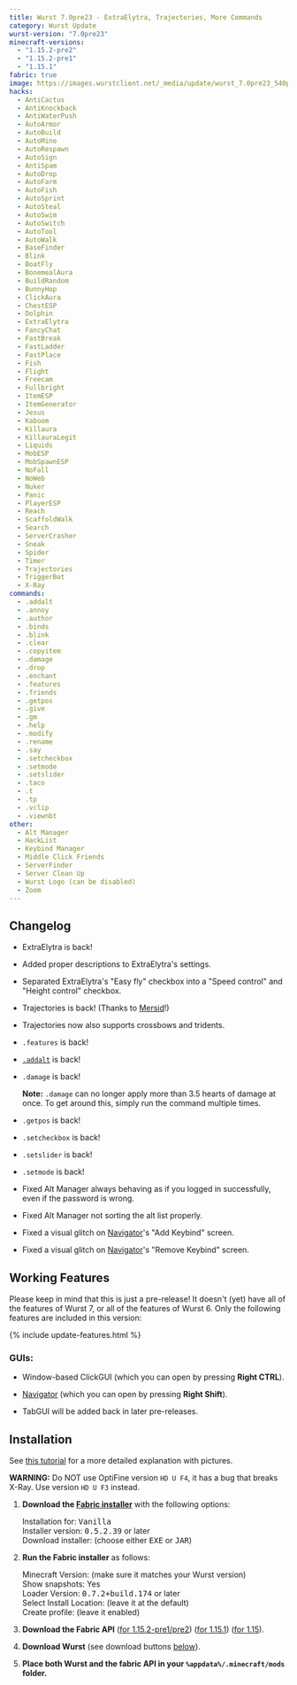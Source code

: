 ```yaml
---
title: Wurst 7.0pre23 - ExtraElytra, Trajectories, More Commands
category: Wurst Update
wurst-version: "7.0pre23"
minecraft-versions:
  - "1.15.2-pre2"
  - "1.15.2-pre1"
  - "1.15.1"
fabric: true
image: https://images.wurstclient.net/_media/update/wurst_7.0pre23_540p.webp
hacks:
  - AntiCactus
  - AntiKnockback
  - AntiWaterPush
  - AutoArmor
  - AutoBuild
  - AutoMine
  - AutoRespawn
  - AutoSign
  - AntiSpam
  - AutoDrop
  - AutoFarm
  - AutoFish
  - AutoSprint
  - AutoSteal
  - AutoSwim
  - AutoSwitch
  - AutoTool
  - AutoWalk
  - BaseFinder
  - Blink
  - BoatFly
  - BonemealAura
  - BuildRandom
  - BunnyHop
  - ClickAura
  - ChestESP
  - Dolphin
  - ExtraElytra
  - FancyChat
  - FastBreak
  - FastLadder
  - FastPlace
  - Fish
  - Flight
  - Freecam
  - Fullbright
  - ItemESP
  - ItemGenerator
  - Jesus
  - Kaboom
  - Killaura
  - KillauraLegit
  - Liquids
  - MobESP
  - MobSpawnESP
  - NoFall
  - NoWeb
  - Nuker
  - Panic
  - PlayerESP
  - Reach
  - ScaffoldWalk
  - Search
  - ServerCrasher
  - Sneak
  - Spider
  - Timer
  - Trajectories
  - TriggerBot
  - X-Ray
commands:
  - .addalt
  - .annoy
  - .author
  - .binds
  - .blink
  - .clear
  - .copyitem
  - .damage
  - .drop
  - .enchant
  - .features
  - .friends
  - .getpos
  - .give
  - .gm
  - .help
  - .modify
  - .rename
  - .say
  - .setcheckbox
  - .setmode
  - .setslider
  - .taco
  - .t
  - .tp
  - .vclip
  - .viewnbt
other:
  - Alt Manager
  - HackList
  - Keybind Manager
  - Middle Click Friends
  - ServerFinder
  - Server Clean Up
  - Wurst Logo (can be disabled)
  - Zoom
---
```

## Changelog

- ExtraElytra is back!

- Added proper descriptions to ExtraElytra's settings.

- Separated ExtraElytra's "Easy fly" checkbox into a "Speed control" and "Height control" checkbox.

- Trajectories is back! (Thanks to <a href="https://github.com/Mersid" target="_blank" rel="nofollow">Mersid</a>!)

- Trajectories now also supports crossbows and tridents.

- `.features` is back!

- [`.addalt`](https://wurst.wiki/cmd/addalt) is back!

- `.damage` is back!

  **Note:** `.damage` can no longer apply more than 3.5 hearts of damage at once. To get around this, simply run the command multiple times.

- `.getpos` is back!

- `.setcheckbox` is back!

- `.setslider` is back!

- `.setmode` is back!

- Fixed Alt Manager always behaving as if you logged in successfully, even if the password is wrong.

- Fixed Alt Manager not sorting the alt list properly.

- Fixed a visual glitch on [Navigator](https://wurst.wiki/navigator)'s "Add Keybind" screen.

- Fixed a visual glitch on [Navigator](https://wurst.wiki/navigator)'s "Remove Keybind" screen.

## Working Features

Please keep in mind that this is just a pre-release! It doesn't (yet) have all of the features of Wurst 7, or all of the features of Wurst 6. Only the following features are included in this version:

{% include update-features.html %}

### GUIs:

- Window-based ClickGUI (which you can open by pressing **Right CTRL**).

- [Navigator](https://wurst.wiki/navigator) (which you can open by pressing **Right Shift**).

- TabGUI will be added back in later pre-releases.

## Installation

See [this tutorial](/tutorials/wurst-7-optifine/) for a more detailed explanation with pictures.

**WARNING:** Do NOT use OptiFine version `HD U F4`, it has a bug that breaks X-Ray. Use version `HD U F3` instead.

1. **Download the <a href="https://fabricmc.net/use/installer/" target="_blank" rel="nofollow">Fabric installer</a>** with the following options:

   Installation for: <kbd>Vanilla</kbd>  
   Installer version: <kbd>0.5.2.39</kbd> or later  
   Download installer: (choose either <kbd>EXE</kbd> or <kbd>JAR</kbd>)

1. **Run the Fabric installer** as follows:

   Minecraft Version: (make sure it matches your Wurst version)  
   Show snapshots: Yes  
   Loader Version: <kbd>0.7.2+build.174</kbd> or later  
   Select Install Location: (leave it at the default)  
   Create profile: (leave it enabled)

1. **Download the Fabric API**
(<a href="https://www.curseforge.com/minecraft/mc-mods/fabric-api/download/2860517" target="_blank" rel="nofollow">for 1.15.2-pre1/pre2</a>)
(<a href="https://www.curseforge.com/minecraft/mc-mods/fabric-api/download/2844436" target="_blank" rel="nofollow">for 1.15.1</a>)
(<a href="https://www.curseforge.com/minecraft/mc-mods/fabric-api/download/2841110" target="_blank" rel="nofollow">for 1.15</a>).

1. **Download Wurst** (see download buttons [below](#downloads)).

1. **Place both Wurst and the fabric API in your `%appdata%/.minecraft/mods` folder.**
